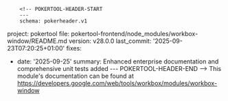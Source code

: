         <!-- POKERTOOL-HEADER-START
        ---
        schema: pokerheader.v1
project: pokertool
file: pokertool-frontend/node_modules/workbox-window/README.md
version: v28.0.0
last_commit: '2025-09-23T07:20:25+01:00'
fixes:
- date: '2025-09-25'
  summary: Enhanced enterprise documentation and comprehensive unit tests added
        ---
        POKERTOOL-HEADER-END -->
This module's documentation can be found at https://developers.google.com/web/tools/workbox/modules/workbox-window
